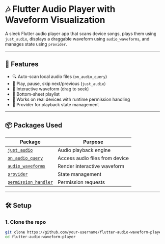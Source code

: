 # 🎶 Flutter Audio Player with Waveform Visualization

A sleek Flutter audio player app that scans device songs, plays them using `just_audio`, displays a draggable waveform using `audio_waveforms`, and manages state using `provider`.

---

## 🔧 Features

- 🔍 Auto-scan local audio files (`on_audio_query`)
- 🎵 Play, pause, skip next/previous (`just_audio`)
- 🌊 Interactive waveform (drag to seek)
- 📂 Bottom-sheet playlist
- 📲 Works on real devices with runtime permission handling
- 🧠 Provider for playback state management

---

## 📦 Packages Used

| Package              | Purpose                          |
|----------------------|----------------------------------|
| [`just_audio`](https://pub.dev/packages/just_audio)         | Audio playback engine         |
| [`on_audio_query`](https://pub.dev/packages/on_audio_query) | Access audio files from device |
| [`audio_waveforms`](https://pub.dev/packages/audio_waveforms) | Render interactive waveform   |
| [`provider`](https://pub.dev/packages/provider)             | State management              |
| [`permission_handler`](https://pub.dev/packages/permission_handler) | Permission requests           |

---

## 🛠 Setup

### 1. Clone the repo

```bash
git clone https://github.com/your-username/flutter-audio-waveform-player.git
cd flutter-audio-waveform-player
